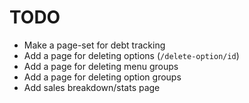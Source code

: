 # TODO

- Make a page-set for debt tracking
- Add a page for deleting options (`/delete-option/id`)
- Add a page for deleting menu groups
- Add a page for deleting option groups
- Add sales breakdown/stats page
